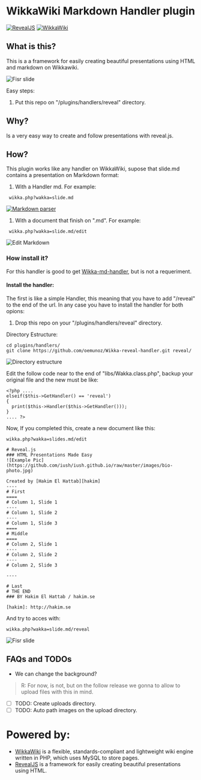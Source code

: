 # WikkaWiki Markdown Handler plugin
[![RevealJS](https://github.com/oemunoz/Wikka-reveal-handler/raw/master/images/Revealjs.jpg)](https://github.com/hakimel/reveal.js/)
[![WikkaWiki](https://github.com/oemunoz/Wikka-reveal-handler/raw/master/images/wizard.gif)](http://wikkawiki.org/HomePage)

## What is this?
This is a a framework for easily creating beautiful presentations using HTML and markdown on Wikkawiki.

![Fisr slide](https://github.com/oemunoz/Wikka-reveal-handler/raw/master/images/reveal_fist.png)

Easy steps:

1. Put this repo on "/plugins/handlers/reveal" directory.

## Why?
Is a very easy way to create and follow presentations with reveal.js.

## How?
This plugin works like any handler on WikkaWiki, supose that slide.md contains a presentation on Markdown format:

1. With a Handler md.
For example:
```
 wikka.php?wakka=slide.md
```
[![Markdown parser](https://github.com/oemunoz/Wikka-reveal-handler/raw/master/images/mmymdoc_parser.png)](https://github.com/oemunoz/Wikka-md-handler)

1. With a document that finish on ".md".
For example:
```
 wikka.php?wakka=slide.md/edit
```

![Edit Markdown](https://github.com/oemunoz/Wikka-reveal-handler/raw/master/images/reveal_markdown.png)

### How install it?
For this handler is good to get [Wikka-md-handler](https://github.com/oemunoz/Wikka-md-handler), but is not a requeriment.

#### Install the handler:
The first is like a simple Handler, this meaning that you have to add "/reveal" to the end of the url. In any case you have to install the handler for both opions:

1. Drop this repo on your "/plugins/handlers/reveal" directory.

Directory Estructure:

```language-bash
cd plugins/handlers/
git clone https://github.com/oemunoz/Wikka-reveal-handler.git reveal/
```

![Directory estructure](https://github.com/oemunoz/Wikka-reveal-handler/raw/master/images/paths.png)

Edit the follow code near to the end of "libs/Wakka.class.php", backup your original file and the new must be like:

```language-php
<?php ....
elseif($this->GetHandler() == 'reveal')
{
  print($this->Handler($this->GetHandler()));
}
.... ?>
```

Now, If you completed this, create a new document like this:

~~~~
wikka.php?wakka=slides.md/edit
~~~~

~~~~language-markdown
# Reveal.js
### HTML Presentations Made Easy
![Example Pic](https://github.com/iush/iush.github.io/raw/master/images/bio-photo.jpg)

Created by [Hakim El Hattab][hakim]
----
# First
====
# Column 1, Slide 1
----
# Column 1, Slide 2
----
# Column 1, Slide 3
====
# Middle
====
# Column 2, Slide 1
----
# Column 2, Slide 2
----
# Column 2, Slide 3

----

# Last
# THE END
### BY Hakim El Hattab / hakim.se

[hakim]: http://hakim.se
~~~~

And try to acces with:
~~~~
wikka.php?wakka=slide.md/reveal
~~~~

![Fisr slide](https://github.com/oemunoz/Wikka-reveal-handler/raw/master/images/reveal_fist.png)

## FAQs and TODOs

- We can change the background?

> R: For now, is not, but on the follow release we gonna to allow to upload files with this in mind.

- [ ] TODO: Create uploads directory.
- [ ] TODO: Auto path images on the upload directory.

# Powered by:
- [WikkaWiki](http://wikkawiki.org/HomePage) is a flexible, standards-compliant and lightweight wiki engine written in PHP, which uses MySQL to store pages.
- [RevealJS](https://github.com/hakimel/reveal.js/) is a framework for easily creating beautiful presentations using HTML.
